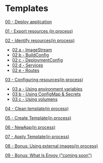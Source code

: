 # Templates

[ 00 - Deploy application](https://github.com/carlossagala/workshops.git/tree/master/nodejs/ocp/00)

[ 01 - Export resources (in process)](https://github.com/carlossagala/workshops.git/tree/master/nodejs/ocp/01)

[ 02 - Identify resources(in process)](https://github.com/carlossagala/workshops.git/tree/master/nodejs/ocp/02)

- [02 a - ImageStream]()
- [02 b - BuildConfig]()
- [02 c - DeploymentConfig]()
- [02 d - Services]()
- [02 e - Routes]()

[ 03 - Configuring resources(in process)](https://github.com/carlossagala/workshops.git/tree/master/nodejs/ocp/03)

- [03 a - Using environment variables]()
- [03 b - Using ConfigMap & Secrets]()
- [03 c - Using volumens]()

[ 04 - Clean template(in process)](https://github.com/carlossagala/workshops.git/tree/master/nodejs/ocp/04)

[ 05 - Create Template(in process)](https://github.com/carlossagala/workshops.git/tree/master/nodejs/ocp/05)

[ 06 - NewApp(in process)](https://github.com/carlossagala/workshops.git/tree/master/nodejs/ocp/06)

[ 07 - Apply Template(in process)](https://github.com/carlossagala/workshops.git/tree/master/nodejs/ocp/07)

[ 08 - Bonus: Using external images(in process)](https://github.com/carlossagala/workshops.git/tree/master/nodejs/ocp/08)

[ 09 - Bonus: What Is Envoy ("coming soon")](https://github.com/carlossagala/workshops.git/tree/master/nodejs/ocp/09)
